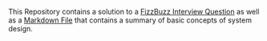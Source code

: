 This Repository contains a solution to a [FizzBuzz Interview Question](./fizzbuzz/) as well as a [Markdown File](./system-design_overview/) that contains a summary of basic concepts of system design.
